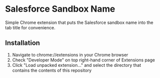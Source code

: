 Salesforce Sandbox Name
==============================

Simple Chrome extension that puts the Salesforce sandbox name into the tab title for convenience.

Installation
------------

1. Navigate to chrome://extensions in your Chrome browser
2. Check "Developer Mode" on top right-hand corner of Extensions page
3. Click "Load unpacked extension..." and select the directory that contains the contents of this repository
